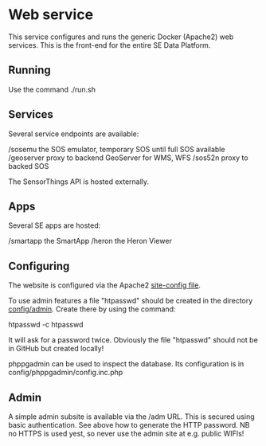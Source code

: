 # Web service

This service configures and runs the generic Docker (Apache2) web services.
This is the front-end for the entire SE Data Platform. 

## Running

Use the command ./run.sh

## Services

Several service endpoints are available:

/sosemu the SOS emulator, temporary SOS until full SOS available
/geoserver  proxy to backend GeoServer for WMS, WFS
/sos52n proxy to backed SOS 

The SensorThings API is hosted externally.

## Apps

Several SE apps are hosted:

/smartapp the SmartApp
/heron  the Heron Viewer

## Configuring

The website is configured via the Apache2 [site-config file](config/sites-enabled/000-default.conf).

To use admin features a file "htpasswd" should be created in the directory [config/admin](config/admin). 
Create there by using the command:

htpasswd -c htpasswd <username>

It will ask for a password twice. Obviously the file "htpasswd" should not be in GitHub
but created locally!

phppgadmin can be used to inspect the database. Its configuration is in config/phppgadmin/config.inc.php

## Admin

A simple admin subsite is available via the /adm URL. This is secured using basic authentication.
See above how to generate the HTTP password. NB no HTTPS is used yest, so never use 
the admin site at e.g. public WIFIs!




